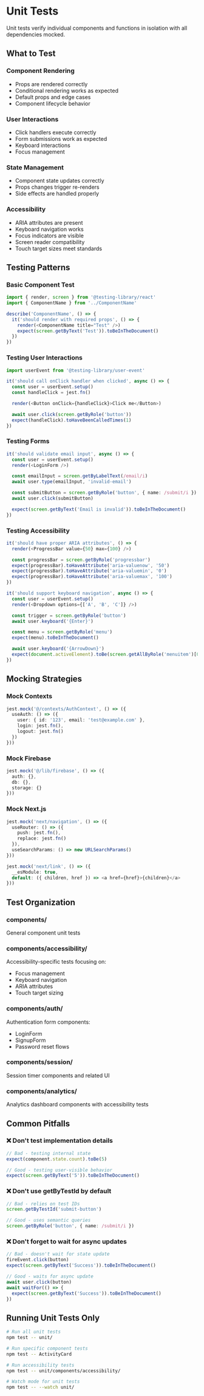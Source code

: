 # Unit Tests

Unit tests verify individual components and functions in isolation with all dependencies mocked.

## What to Test

### Component Rendering
- Props are rendered correctly
- Conditional rendering works as expected
- Default props and edge cases
- Component lifecycle behavior

### User Interactions
- Click handlers execute correctly
- Form submissions work as expected
- Keyboard interactions
- Focus management

### State Management
- Component state updates correctly
- Props changes trigger re-renders
- Side effects are handled properly

### Accessibility
- ARIA attributes are present
- Keyboard navigation works
- Focus indicators are visible
- Screen reader compatibility
- Touch target sizes meet standards

## Testing Patterns

### Basic Component Test
```typescript
import { render, screen } from '@testing-library/react'
import { ComponentName } from '../ComponentName'

describe('ComponentName', () => {
  it('should render with required props', () => {
    render(<ComponentName title="Test" />)
    expect(screen.getByText('Test')).toBeInTheDocument()
  })
})
```

### Testing User Interactions
```typescript
import userEvent from '@testing-library/user-event'

it('should call onClick handler when clicked', async () => {
  const user = userEvent.setup()
  const handleClick = jest.fn()

  render(<Button onClick={handleClick}>Click me</Button>)

  await user.click(screen.getByRole('button'))
  expect(handleClick).toHaveBeenCalledTimes(1)
})
```

### Testing Forms
```typescript
it('should validate email input', async () => {
  const user = userEvent.setup()
  render(<LoginForm />)

  const emailInput = screen.getByLabelText(/email/i)
  await user.type(emailInput, 'invalid-email')

  const submitButton = screen.getByRole('button', { name: /submit/i })
  await user.click(submitButton)

  expect(screen.getByText('Email is invalid')).toBeInTheDocument()
})
```

### Testing Accessibility
```typescript
it('should have proper ARIA attributes', () => {
  render(<ProgressBar value={50} max={100} />)

  const progressBar = screen.getByRole('progressbar')
  expect(progressBar).toHaveAttribute('aria-valuenow', '50')
  expect(progressBar).toHaveAttribute('aria-valuemin', '0')
  expect(progressBar).toHaveAttribute('aria-valuemax', '100')
})

it('should support keyboard navigation', async () => {
  const user = userEvent.setup()
  render(<Dropdown options={['A', 'B', 'C']} />)

  const trigger = screen.getByRole('button')
  await user.keyboard('{Enter}')

  const menu = screen.getByRole('menu')
  expect(menu).toBeInTheDocument()

  await user.keyboard('{ArrowDown}')
  expect(document.activeElement).toBe(screen.getAllByRole('menuitem')[0])
})
```

## Mocking Strategies

### Mock Contexts
```typescript
jest.mock('@/contexts/AuthContext', () => ({
  useAuth: () => ({
    user: { id: '123', email: 'test@example.com' },
    login: jest.fn(),
    logout: jest.fn()
  })
}))
```

### Mock Firebase
```typescript
jest.mock('@/lib/firebase', () => ({
  auth: {},
  db: {},
  storage: {}
}))
```

### Mock Next.js
```typescript
jest.mock('next/navigation', () => ({
  useRouter: () => ({
    push: jest.fn(),
    replace: jest.fn()
  }),
  useSearchParams: () => new URLSearchParams()
}))

jest.mock('next/link', () => ({
  __esModule: true,
  default: ({ children, href }) => <a href={href}>{children}</a>
}))
```

## Test Organization

### components/
General component unit tests

### components/accessibility/
Accessibility-specific tests focusing on:
- Focus management
- Keyboard navigation
- ARIA attributes
- Touch target sizing

### components/auth/
Authentication form components:
- LoginForm
- SignupForm
- Password reset flows

### components/session/
Session timer components and related UI

### components/analytics/
Analytics dashboard components with accessibility tests

## Common Pitfalls

### ❌ Don't test implementation details
```typescript
// Bad - testing internal state
expect(component.state.count).toBe(5)

// Good - testing user-visible behavior
expect(screen.getByText('5')).toBeInTheDocument()
```

### ❌ Don't use getByTestId by default
```typescript
// Bad - relies on test IDs
screen.getByTestId('submit-button')

// Good - uses semantic queries
screen.getByRole('button', { name: /submit/i })
```

### ❌ Don't forget to wait for async updates
```typescript
// Bad - doesn't wait for state update
fireEvent.click(button)
expect(screen.getByText('Success')).toBeInTheDocument()

// Good - waits for async update
await user.click(button)
await waitFor(() => {
  expect(screen.getByText('Success')).toBeInTheDocument()
})
```

## Running Unit Tests Only

```bash
# Run all unit tests
npm test -- unit/

# Run specific component tests
npm test -- ActivityCard

# Run accessibility tests
npm test -- unit/components/accessibility/

# Watch mode for unit tests
npm test -- --watch unit/
```
